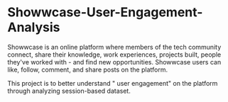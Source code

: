 # Showwcase-User-Engagement-Analysis
Showwcase is an online platform where members of the tech community connect, share their knowledge, work experiences, projects built, people they've worked with - and find new opportunities. Showwcase users can like, follow, comment, and share posts on the platform.

This project is to better understand " user engagement" on the platform through analyzing session-based dataset.
